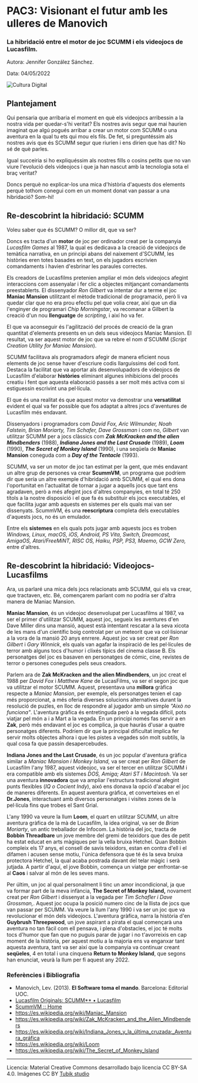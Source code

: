 ﻿# PAC3: Visionant el futur amb les ulleres de Manovich 

### La hibridació entre el motor de joc SCUMM i els videojocs de Lucasfilm.


Autora:  Jennifer González Sánchez.


Data: 04/05/2022

![Cultura Digital](https://miro.medium.com/max/1400/0*9PyyNvrO2PcD3KuU.png) 



## Plantejament

Qui pensaria que arribaria el moment en què els videojocs arribessin a la nostra vida per quedar-s'hi veritat? Els nostres avis segur que mai haurien imaginat que algú pogués arribar a crear un motor com SCUMM o una aventura en la qual tu ets qui mou els fils. De fet, si preguntéssim als nostres avis que és SCUMM segur que riurien i ens dirien que has dit? No sé de què parles.  

Igual succeiria si ho expliquéssim als nostres fills o cosins petits que no van viure l'evolució dels videojocs i que ja han nascut amb la tecnologia sota el braç veritat? 
 
 Doncs perquè no explicar-los una mica d'història d'aquests dos elements perquè tothom conegui com en un moment donat van passar a una hibridació? Som-hi!


## Re-descobrint la hibridació: SCUMM

Voleu saber que és SCUMM? O millor dit, que va ser?   

Doncs es tracta d'un **motor** de joc per ordinador creat per la companyia  *Lucasfilm  Games*  al 1987, la qual es dedicava a la creació de videojocs de temàtica narrativa, en un principi abans del naixement d'SCUMM, les històries  eren totes basades en text, on els jugadors escrivien comandaments i  havien d'esbrinar les paraules correctes.  

Els creadors de Lucasfilms pretenien ampliar el món dels videojocs  afegint interaccions com assenyalar i fer clic a objectes mitjançant comandaments preestablerts. El dissenyador  *Ron Gilbert* va intentar dur a terme el joc **Maniac  Mansion** utilitzant el mètode tradicional de programació, però li va quedar clar que no era prou efectiu pel que volia crear, així que un dia l'enginyer de programari  *Chip  Morningstar*,  va recomanar a Gilbert la creació d'un nou **llenguatge** de *scripting*, i així ho va fer.   

El que va aconseguir és l'agilització del procés de creació de la gran quantitat d'elements presents en un dels seus videojocs Maniac  Mansion.  El resultat, va ser aquest motor de joc que va rebre el nom d'SCUMM (*Script Creation  Utility  for  Maniac  Mansion*).  
  
SCUMM facilitava als programadors afegir de manera eficient nous elements de joc  sense haver d'escriure codis llarguíssims del codi font. Destaca la facilitat que va aportar als desenvolupadors de videojocs de Lucasfilm d'elaborar **històries**  eliminant algunes inhibicions del procés creatiu i fent que aquesta elaboració passés a ser molt més activa com si estiguessin escrivint una pel·lícula.  
  
El que és una realitat és que aquest motor va demostrar una **versatilitat** evident el qual va fer possible que fos adaptat a altres jocs d'aventures de Lucasfilm més endavant.   

Dissenyadors i programadors com *David Fox, Aric  Wilmunder, Noah Falstein, Brian Moriarty, Tim Schafer, Dave  Grossman* i com no, *Gilbert* van utilitzar SCUMM per a jocs clàssics com  ***Zak  McKracken  and  the alien Mindbenders*** (1988), ***Indiana Jones and  the  Last  Crusade*** (1989), ***Loom*** (1990), ***The Secret of  Monkey  Island*** (1990), i una seqüela de ****Maniac  Mansion**** coneguda com a  ***Day  of  the Tentacle*** (1993).  
  
SCUMM, va ser un motor de joc tan estimat per la gent, que més endavant un altre grup de persones va crear **ScummVM**, un programa que podríem dir que sería un altre exemple d'hibridació amb SCUMM, el qual ens dona l'oportunitat  en l'actualitat de tornar  a jugar a aquells jocs que tant ens agradaven, però a més afegint jocs d'altres companyies, en total té 250 títols a la nostre disposició i el que fa és substituir els jocs executables, el que facilita jugar amb aquests en sistemes per els quals mai van ser dissenyats.  ScummVM, és una **reescriptura** completa dels executables d'aquests jocs, no és un emulador. 

Entre els **sistemes** en els quals pots jugar amb aquests jocs es troben *Windows, Linux, macOS, iOS, Android, PS Vita, Switch, Dreamcast, AmigaOS, Atari/FreeMiNT, RISC OS, Haiku, PSP, PS3, Maemo, GCW Zero,* entre d'altres.



## Re-descobrint la hibridació: Videojocs-Lucasfilms

Ara, us parlaré una mica dels jocs relacionats amb SCUMM, qui els va crear, que tractaven, etc.  Bé, començarem parlant com no podria ser d'altra manera de Maniac  Mansion.  
  
**Maniac  Mansion**, és un videojoc desenvolupat per Lucasfilms  al 1987, va ser el primer d'utilitzar SCUMM, aquest joc, segueix les aventures d'en Dave Miller dins una mansió, aquest està intentant  rescatar a la seva xicota de les mans d'un científic boig controlat per un meteorit que va col·lisionar a la vora de la mansió 20 anys enrrere. Aquest joc va ser creat  per *Ron Gilbert* i *Gary Winnick*, els quals van agafar la inspiració de les pel·lícules de terror amb alguns tocs d'humor i clixés típics del cinema classe B.  Els personatges del joc es basaven en personatges de cómic, cine, revistes de terror o persones conegudes pels seus creadors.  
  
Parlem ara de **Zak  McKracken  and  the  alien  Mindbenders**, un joc creat el 1988 per *David Fox* i *Matthew  Kane* de LucasFilms, va ser el segon joc que va utilitzar el motor SCUMM.  Aquest, presentava una **millora** gràfica respecte a *Maniac  Mansion*, per exemple, els personatges tenien el cap més proporcionat, a més oferia diverses solucions alternatives durant la resolució de puzles,  en lloc de respondre al jugador amb un simple *"Això no funciona"*. L'aventura gràfica és entretinguda però a la vegada difícil, pots viatjar pel món a i a Mart a la vegada.  En un principi només fas servir a en **Zak**, però més endavant el joc es complica, ja que hauràs d'usar a quatre personatges diferents. Podríem dir que la principal dificultat implica fer servir molts objectes alhora i que les pistes  a vegades són molt subtils, la qual cosa fa que passin desapercebudes.  
  
**Indiana Jones and  the  Last  Crusade**, és un joc popular d'aventura gràfica similar a *Maniac  Mansion i Monkey  Island,*  va ser creat per *Ron Gilbert* de Lucasfilm l'any 1987, aquest videojoc, va ser el tercer en utilitzar SCUMM i era compatible amb els sistemes *DOS, Amiga; Atari  ST i Macintosh*.  Va ser una aventura **innovadora** que  va ampliar l'estructura tradicional afegint punts flexibles (*IQ o Cocient Indy*), aixó ens donava la opció d'acabar el joc de maneres diferents. En aquest aventura gràfica, et converteixes en el **Dr.Jones**, interactuant amb diversos personatges i visites zones de la pel·lícula fins que trobes el Sant Grial.  
  
L'any 1990 va veure la llum **Loom**, el quart en utilitzar SCUMM, un altre aventura gràfica de la mà de Lucasfilm, la idea original, va ser de *Brian Moriarty*, un antic treballador de Infocom. La història del joc, tracta de **Bobbin  Threadbare** un jove membre del gremi de teixidors que des de petit ha estat educat en arts màgiques per la vella bruixa Hetchel. Quan Bobbin compleix els 17 anys, el consell de savis teixidors, estan en contra d'ell i el difamen i acusen sense motiu, l'única defensora que té és la seva bruixa protectora  Hetchel, la qual acaba postrada davant del telar màgic i serà jutjada. A partir d'aquí, el jove Bobbin, comença un viatge per enfrontar-se al **Caos** i salvar al món de les seves mans.  
  
Per últim, un joc al qual personalment li tinc un amor incondicional, ja que va formar part de la meva infància, **The Secret of  Monkey  Island,** novament creat per *Ron Gilbert* i dissenyat a la vegada per *Tim Schafler i Dave  Grossman,*. Aquest joc ocupa la posició numero cinc de la llista de jocs que van passar per SCUMM. Va veure la llum l'any 1990 i va ser un joc que va revolucionar el món dels videojocs. L'aventura gràfica, narra la història d'en **Guybrush  Threepwood**, un jove aspirant a pirata el qual començarà una aventura no tan fàcil com ell pensava, i plena d'obstacles, el joc té molts tocs d'humor que fan que no puguis parar de jugar  i no t'avorreixis en cap moment de la història, per aquest motiu a la majoria ens va enganxar tant aquesta aventura, tant va ser així  que la companyia va continuar creant **seqüeles**, 4 en total i una cinquena **Return to Monkey Island**, que segons han enunciat, veurà la llum per fi aquest any 2022.


### Referències i Bibliografia

* Manovich, Lev. (2013). **El Software toma el mando**. Barcelona: Editorial UOC. 
* [Lucasfilm Originals: SCUMM** • Lucasfilm](https://www.lucasfilm.com/news/lucasfilm-originals-scumm/?msclkid=165434bbca8a11ecb40f79f9cadd507a)
* [ScummVM :: Home](https://www.scummvm.org/)
* https://es.wikipedia.org/wiki/Maniac_Mansion
* https://es.wikipedia.org/wiki/Zak_McKracken_and_the_Alien_Mindbenders
* https://es.wikipedia.org/wiki/Indiana_Jones_y_la_última_cruzada:_Aventura_gráfica
* https://es.wikipedia.org/wiki/Loom
* https://es.wikipedia.org/wiki/The_Secret_of_Monkey_Island


----

Licencia: Material Creative Commons desarrollado bajo licencia CC BY-SA 4.0. Imágenes CC BY [Tubik studio](https://blog.tubikstudio.com/how-to-create-original-flat-illustrations-designers-tips/) 
